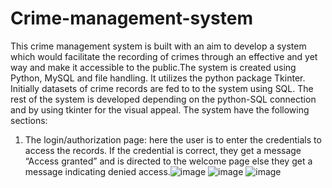 # Crime-management-system
This crime management system is built with an aim to develop a system which would facilitate the recording of crimes through an effective and yet way and make it accessible to the public.The system is created using Python, MySQL and file handling. It utilizes the python package Tkinter. Initially datasets of crime records are fed to to the system using SQL. The rest of the system is developed depending on the python-SQL connection and by using tkinter for the visual appeal. The system have the following sections:
1.	The login/authorization page: here the user is to enter the credentials to access the records. If the credential is correct, they get a message “Access granted” and is directed to the welcome page else they get a message indicating denied access.![image](https://github.com/user-attachments/assets/1b0d2443-b640-433b-8b21-a9923387bc3c) ![image](https://github.com/user-attachments/assets/d3302cdf-fec4-4850-9211-87353e970549) ![image](https://github.com/user-attachments/assets/31e2f624-9c75-4681-817a-9c358e52f95e) 


